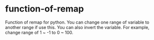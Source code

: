 # function-of-remap

Function of remap for python.
You can change one range of variable to another range if use this.
You can also invert the variable.
For example, change range of 1 ~ -1 to 0 ~ 100.
